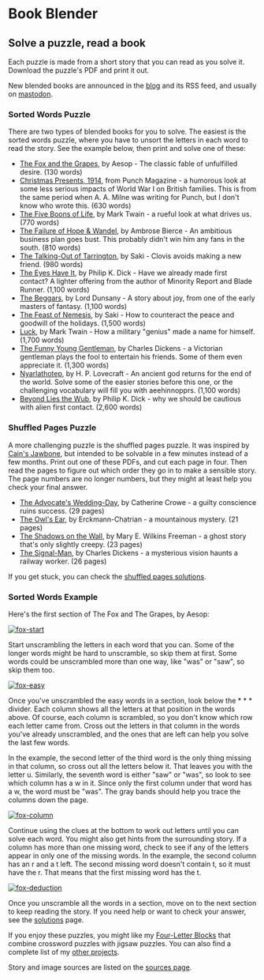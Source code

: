 # Book Blender
## Solve a puzzle, read a book
Each puzzle is made from a short story that you can read as you solve it.
Download the puzzle's PDF and print it out.

New blended books are announced in the [blog] and its RSS feed, and usually on
[mastodon].

### Sorted Words Puzzle
There are two types of blended books for you to solve. The easiest is the sorted
words puzzle, where you have to unsort the letters in each word to read the
story. See the example below, then print and solve one of these:

* [The Fox and the Grapes], by Aesop - The classic fable of unfulfilled desire.
  (130 words)
* [Christmas Presents, 1914], from Punch Magazine - a humorous look at some less
  serious impacts of World War I on British families. This is from the same
  period when A. A. Milne was writing for Punch, but I don't know who wrote
  this. (630 words)
* [The Five Boons of Life], by Mark Twain - a rueful look at what drives us.
  (770 words)
* [The Failure of Hope & Wandel], by Ambrose Bierce - An ambitious business plan
  goes bust. This probably didn't win him any fans in the south. (810 words)
* [The Talking-Out of Tarrington], by Saki - Clovis avoids making a new friend.
  (980 words)
* [The Eyes Have It], by Philip K. Dick - Have we already made first contact?
  A lighter offering from the author of Minority Report and Blade Runner. (1,100
  words)
* [The Beggars], by Lord Dunsany - A story about joy, from one of the early
  masters of fantasy. (1,100 words)
* [The Feast of Nemesis], by Saki - How to counteract the peace and goodwill of
  the holidays. (1,500 words)
* [Luck], by Mark Twain - How a military "genius" made a name for himself.
  (1,700 words)
* [The Funny Young Gentleman], by Charles Dickens - a Victorian gentleman plays
  the fool to entertain his friends. Some of them even appreciate it. (1,300 words)
* [Nyarlathotep], by H. P. Lovecraft - An ancient god returns for the end of the
  world. Solve some of the easier stories before this one, or the challenging
  vocabulary will fill you with aeehinnopprs. (1,100 words)
* [Beyond Lies the Wub], by Philip K. Dick - why we should be cautious with
  alien first contact. (2,600 words)

### Shuffled Pages Puzzle
A more challenging puzzle is the shuffled pages puzzle. It was inspired by
[Cain's Jawbone], but intended to be solvable in a few minutes instead of a few
months. Print out one of these PDFs, and cut each page in four. Then read the
pages to figure out which order they go in to make a sensible story. The page
numbers are no longer numbers, but they might at least help you check your final
answer.

* [The Advocate's Wedding-Day], by Catherine Crowe - a guilty conscience ruins
  success. (29 pages)
* [The Owl's Ear], by Erckmann-Chatrian - a mountainous mystery. (21 pages)
* [The Shadows on the Wall], by Mary E. Wilkins Freeman - a ghost story that's
  only slightly creepy. (23 pages)
* [The Signal-Man], by Charles Dickens - a mysterious vision haunts a railway
  worker. (26 pages)

If you get stuck, you can check the [shuffled pages solutions].

### Sorted Words Example
Here's the first section of The Fox and The Grapes, by Aesop:

[![fox-start]][fox-start]

Start unscrambling the letters in each word that you can. Some of the longer
words might be hard to unscramble, so skip them at first. Some words could be
unscrambled more than one way, like "was" or "saw", so skip them too.

[![fox-easy]][fox-easy]

Once you've unscrambled the easy words in a section, look below the * * *
divider. Each column shows all the letters at that position in the words above.
Of course, each column is scrambled, so you don't know which row each letter
came from. Cross out the letters in that column in the words you've already
unscrambled, and the ones that are left can help you solve the last few words.

In the example, the second letter of the third word is the only thing missing
in that column, so cross out all the letters below it. That leaves you with the
letter u. Similarly, the seventh word is either "saw" or "was", so look to see
which column has a w in it. Since only the first column under that word has a
w, the word must be "was". The gray bands should help you trace the columns
down the page.

[![fox-column]][fox-column]

Continue using the clues at the bottom to work out letters until you can solve
each word. You might also get hints from the surrounding story. If a column has
more than one missing word, check to see if any of the letters appear in only
one of the missing words. In the example, the second column has an r and a t
left. The second missing word doesn't contain t, so it must have the r. That
means that the first missing word has the t.

[![fox-deduction]][fox-deduction]

Once you unscramble all the words in a section, move on to the next section to
keep reading the story. If you need help or want to check your answer, see the
[solutions] page.

If you enjoy these puzzles, you might like my [Four-Letter Blocks] that combine
crossword puzzles with jigsaw puzzles. You can also find a complete list of my
[other projects].

[fox-start]: https://donkirkby.github.io/book-blender/images/fox-start.svg
[fox-easy]: https://donkirkby.github.io/book-blender/images/fox-easy.svg
[fox-column]: https://donkirkby.github.io/book-blender/images/fox-column.svg
[fox-deduction]: https://donkirkby.github.io/book-blender/images/fox-deduction.svg
[The Beggars]: https://donkirkby.github.io/book-blender/the-beggars.pdf
[Beyond Lies the Wub]: https://donkirkby.github.io/book-blender/beyond-lies-the-wub.pdf
[Christmas Presents, 1914]: https://donkirkby.github.io/book-blender/christmas-presents.pdf
[The Eyes Have It]: https://donkirkby.github.io/book-blender/the-eyes-have-it.pdf
[The Failure of Hope & Wandel]: https://donkirkby.github.io/book-blender/failure-of-hope-and-wandel.pdf
[The Feast of Nemesis]: https://donkirkby.github.io/book-blender/feast-of-nemesis.pdf
[The Funny Young Gentleman]: https://donkirkby.github.io/book-blender/the-funny-young-gentleman.pdf
[The Five Boons of Life]: https://donkirkby.github.io/book-blender/five-boons-of-life.pdf
[The Fox and the Grapes]: https://donkirkby.github.io/book-blender/fox-and-grapes.pdf
[Luck]: https://donkirkby.github.io/book-blender/luck.pdf
[Nyarlathotep]: https://donkirkby.github.io/book-blender/nyarlathotep.pdf
[The Talking-Out of Tarrington]: https://donkirkby.github.io/book-blender/the-talking-out-of-tarrington.pdf
[solutions]: https://donkirkby.github.io/book-blender/solutions
[Four-Letter Blocks]: https://donkirkby.github.io/four-letter-blocks/
[other projects]: https://donkirkby.github.io/

[Cain's Jawbone]: https://en.wikipedia.org/wiki/Cain%27s_Jawbone
[shuffled pages solutions]: https://donkirkby.github.io/book-blender/shuffle-solutions
[The Advocate's Wedding-Day]: https://donkirkby.github.io/book-blender/the-advocates-wedding-day.pdf
[The Owl's Ear]: https://donkirkby.github.io/book-blender/the-owls-ear.pdf
[The Shadows on the Wall]: https://donkirkby.github.io/book-blender/the-shadows-on-the-wall.pdf
[The Signal-Man]: https://donkirkby.github.io/book-blender/the-signal-man.pdf

Story and image sources are listed on the [sources page].

[sources page]: https://donkirkby.github.io/book-blender/sources
[blog]: https://donkirkby.github.io/book-blender/blog
[mastodon]: https://hachyderm.io/@donkirkby
